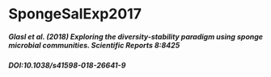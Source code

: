 # SpongeSalExp2017
##### Glasl et al. (2018) Exploring the diversity-stability paradigm using sponge microbial communities. Scientific Reports 8:8425
##### DOI:10.1038/s41598-018-26641-9
